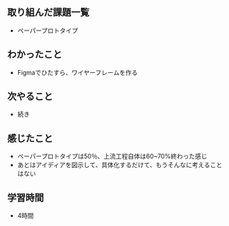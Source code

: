 ## 取り組んだ課題一覧
- ペーパープロトタイプ

## わかったこと
- Figmaでひたすら、ワイヤーフレームを作る

## 次やること
- 続き

## 感じたこと
- ペーパープロトタイプは50％、上流工程自体は60~70%終わった感じ
- あとはアイディアを図示して、具体化するだけて、もうそんなに考えることはない

## 学習時間
- 4時間